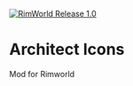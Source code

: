 [![RimWorld Release 1.0](https://img.shields.io/badge/RimWorld-Release%201.0-brightgreen.svg)](http://rimworldgame.com/)

# Architect Icons
Mod for Rimworld 


